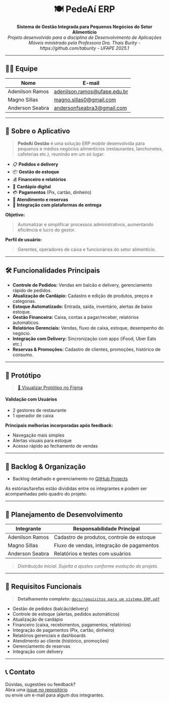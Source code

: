 <h1 align="center">🍽️ PedeAí ERP</h1>

<p align="center">
  <b>Sistema de Gestão Integrada para Pequenos Negócios do Setor Alimentício</b><br>
  <i>Projeto desenvolvido para a disciplina de Desenvolvimento de Aplicações Móveis ministrado pela Professora Dra. Thais Burity - https://github.com/taburity - UFAPE 2025.1</i>
</p>

<hr>

## 🧑‍💻 Equipe

| Nome              | E-mail                                 |
|-------------------|----------------------------------------|
| Adenilson Ramos   | [adenilson.ramos@ufape.edu.br](mailto:adenilson.ramos@ufape.edu.br) |
| Magno Sillas      | [magno.sillas0@gmail.com](mailto:magno.sillas0@gmail.com)           |
| Anderson Seabra   | [andersonfseabra3@gmail.com](mailto:andersonfseabra3@gmail.com)     |

---

## 📱 Sobre o Aplicativo

> **PedeAí Gestão** é uma solução ERP *mobile* desenvolvida para pequenos e médios negócios alimentícios (restaurantes, lanchonetes, cafeterias etc.), reunindo em um só lugar:

- 📋 **Pedidos e delivery**
- 📦 **Gestão de estoque**
- 💰 **Financeiro e relatórios**
- 🍔 **Cardápio digital**
- 💳 **Pagamentos** (Pix, cartão, dinheiro)
- 📇 **Atendimento e reservas**
- 🔗 **Integração com plataformas de entrega**

**Objetivo:**  
> Automatizar e simplificar processos administrativos, aumentando eficiência e lucro do gestor.

**Perfil de usuário:**  
> Gerentes, operadores de caixa e funcionários do setor alimentício.

---

## 🛠️ Funcionalidades Principais

- **Controle de Pedidos:** Vendas em balcão e delivery, gerenciamento rápido de pedidos.
- **Atualização de Cardápio:** Cadastro e edição de produtos, preços e categorias.
- **Estoque Automatizado:** Entrada, saída, inventário, alertas de baixo estoque.
- **Gestão Financeira:** Caixa, contas a pagar/receber, relatórios automáticos.
- **Relatórios Gerenciais:** Vendas, fluxo de caixa, estoque, desempenho do negócio.
- **Integração com Delivery:** Sincronização com apps (iFood, Uber Eats etc.)
- **Reservas & Promoções:** Cadastro de clientes, promoções, histórico de consumo.

---

## 🎨 Protótipo

> [🔗 Visualizar Protótipo no Figma](https://www.figma.com/proto/wL3AvazQxUGj2QCTrtWvRa/PedeA%C3%AD-Gest%C3%A3o?node-id=104599-4662&p=f&t=qBQTFmlUa3TSjEEZ-0&scaling=scale-down&content-scaling=fixed&page-id=104599%3A3038)

#### **Validação com Usuários**
- 2 gestores de restaurante
- 1 operador de caixa

**Principais melhorias incorporadas após feedback:**  
- Navegação mais simples  
- Alertas visuais para estoque  
- Acesso rápido ao fechamento de vendas

---

## 📝 Backlog & Organização

- Backlog detalhado e gerenciamento no [GitHub Projects](https://github.com/users/AdnRamos/projects/1)

As estórias/tarefas estão divididas entre os integrantes e podem ser acompanhadas pelo quadro do projeto.

---

## 📅 Planejamento de Desenvolvimento

| Integrante         | Responsabilidade Principal                 |
|--------------------|-------------------------------------------|
| Adenilson Ramos    | Cadastro de produtos, controle de estoque |
| Magno Sillas       | Fluxo de vendas, integração de pagamentos |
| Anderson Seabra    | Relatórios e testes com usuários          |

> _Distribuição inicial. Sujeita a ajustes conforme evolução do projeto._

---

## 📑 Requisitos Funcionais

> **Detalhamento completo:** [`docs/requisitos para um sistema ERP.pdf`](docs/requisitos%20para%20um%20sistema%20ERP.pdf)

- Gestão de pedidos (balcão/delivery)
- Controle de estoque (alertas, pedidos automáticos)
- Atualização de cardápio
- Financeiro (caixa, recebimentos, pagamentos, relatórios)
- Integração de pagamentos (Pix, cartão, dinheiro)
- Relatórios gerenciais e dashboards
- Atendimento ao cliente (histórico, promoções)
- Gerenciamento de reservas
- Integração com delivery

---

## 📞 Contato

Dúvidas, sugestões ou feedback?  
Abra uma [issue no repositório](https://github.com/AdnRamos/PedeAi-ERP/issues)  
ou envie um e-mail para algum dos integrantes.

